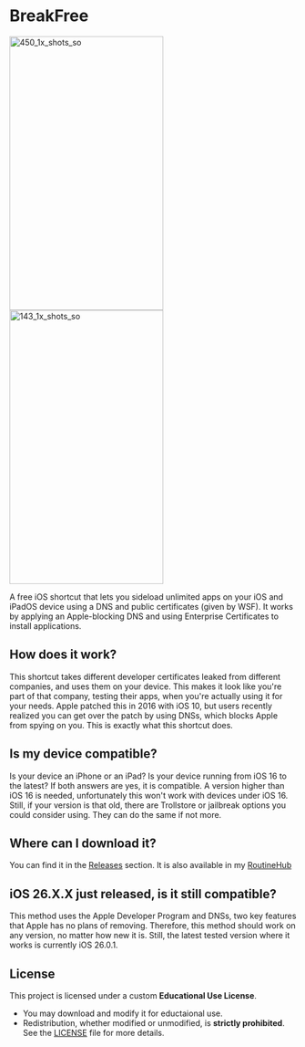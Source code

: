 # BreakFree
<img width="270" height="480" alt="450_1x_shots_so" src="https://github.com/user-attachments/assets/cd7be6d6-cfed-40a7-a5b1-ce96d5b3a4b4" /> <img width="270" height="480" alt="143_1x_shots_so" src="https://github.com/user-attachments/assets/009b7364-e802-4380-899c-fdaf5545db64" />

A free iOS shortcut that lets you sideload unlimited apps on your iOS and iPadOS device using a DNS and public certificates (given by WSF).
It works by applying an Apple-blocking DNS and using Enterprise Certificates to install applications.

## How does it work?
This shortcut takes different developer certificates leaked from different companies, and uses them on your device. This makes it look like you're part of that company, testing their apps, when you're actually using it for your needs. Apple patched this in 2016 with iOS 10, but users recently realized you can get over the patch by using DNSs, which blocks Apple from spying on you. This is exactly what this shortcut does.

## Is my device compatible?
Is your device an iPhone or an iPad? Is your device running from iOS 16 to the latest? If both answers are yes, it is compatible.
A version higher than iOS 16 is needed, unfortunately this won't work with devices under iOS 16. Still, if your version is that old, there are Trollstore or jailbreak options you could consider using. They can do the same if not more.

## Where can I download it?
You can find it in the [Releases](https://github.com/FrizzleM/BreakFree/releases) section.
It is also available in my [RoutineHub](https://routinehub.co/shortcut/21677/)

## iOS 26.X.X just released, is it still compatible?
This method uses the Apple Developer Program and DNSs, two key features that Apple has no plans of removing. Therefore, this method should work on any version, no matter how new it is. Still, the latest tested version where it works is currently iOS 26.0.1.


## License
This project is licensed under a custom **Educational Use License**.  
- You may download and modify it for eductaional use.  
- Redistribution, whether modified or unmodified, is **strictly prohibited**.  
See the [LICENSE](./LICENSE) file for more details.  
